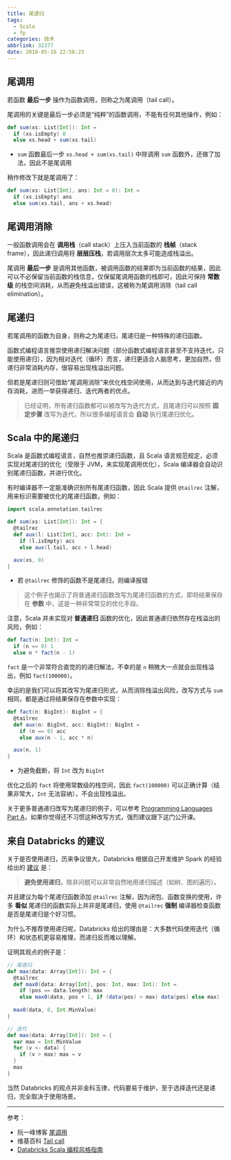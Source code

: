 ```yaml
---
title: 尾递归
tags:
  - Scala
  - fp
categories: 技术
abbrlink: 32377
date: 2018-05-16 22:58:23
---
```


## 尾调用

若函数 **最后一步** 操作为函数调用，则称之为尾调用（tail call）。

尾调用的关键是最后一步必须是“纯粹”的函数调用，不能有任何其他操作，例如：

```Scala
def sum(xs: List[Int]): Int =
  if (xs.isEmpty) 0
  else xs.head + sum(xs.tail)
```

* `sum` 函数最后一步 `xs.head + sum(xs.tail)` 中除调用 `sum` 函数外，还做了加法，因此不是尾调用

<!-- more -->

稍作修改下就是尾调用了：

```Scala
def sum(xs: List[Int], ans: Int = 0): Int =
  if (xs.isEmpty) ans
  else sum(xs.tail, ans + xs.head)
```

## 尾调用消除

一般函数调用会在 **调用栈**（call stack）上压入当前函数的 **栈帧**（stack frame），因此递归调用将 **层层压栈**，若调用层次太多可能造成栈溢出。

尾调用 **最后一步** 是调用其他函数，被调用函数的结果即为当前函数的结果，因此可以不必保留当前函数的栈信息，仅保留尾调用函数的栈即可，因此可保持 **常数级** 的栈空间消耗，从而避免栈溢出错误，这被称为尾调用消除（tail call elimination）。

## 尾递归

若尾调用的函数为自身，则称之为尾递归，尾递归是一种特殊的递归函数。

函数式编程语言推崇使用递归解决问题（部分函数式编程语言甚至不支持迭代，只能使用递归），因为相对迭代（循环）而言，递归更适合人脑思考，更加自然，但递归非常消耗内存，很容易出现栈溢出问题。

但若是尾递归则可借助“尾调用消除”来优化栈空间使用，从而达到与迭代接近的内存消耗，进而一举获得递归、迭代两者的优点。

>已经证明，所有递归函数都可以被改写为迭代方式，且尾递归可以按照 **固定步骤** 改写为迭代，所以很多编程语言会 **自动** 执行尾递归优化。

## Scala 中的尾递归

Scala 是函数式编程语言，自然也推崇递归函数，且 Scala 语言规范规定，必须实现对尾递归的优化（受限于 JVM，未实现尾调用优化），Scala 编译器会自动识别尾递归函数，并进行优化。

有时编译器不一定能准确识别所有尾递归函数，因此 Scala 提供 `@tailrec` 注解，用来标识需要被优化的尾递归函数，例如：

```Scala
import scala.annotation.tailrec

def sum(xs: List[Int]): Int = {
  @tailrec
  def aux(l: List[Int], acc: Int): Int =
    if (l.isEmpty) acc
    else aux(l.tail, acc + l.head)

  aux(xs, 0)
}
```

* 若 `@tailrec` 修饰的函数不是尾递归，则编译报错

>这个例子也揭示了将普通递归函数改写为尾递归函数的方式，即将结果保存在 **参数** 中，这是一种非常常见的优化手段。

注意，Scala 并未实现对 **普通递归** 函数的优化，因此普通递归依然存在栈溢出的风险，例如：

```Scala
def fact(n: Int): Int =
  if (n == 0) 1
  else n * fact(n - 1)
```

`fact` 是一个非常符合直觉的的递归解法，不幸的是 `n` 稍微大一点就会出现栈溢出，例如 `fact(100000)`。

幸运的是我们可以将其改写为尾递归形式，从而消除栈溢出风险，改写方式与 `sum` 相同，都是通过将结果保存在参数中实现：

```Scala
def fact(n: BigInt): BigInt = {
  @tailrec
  def aux(n: BigInt, acc: BigInt): BigInt =
    if (n == 0) acc
    else aux(n - 1, acc * n)

  aux(n, 1)
}
```

* 为避免截断，将 `Int` 改为 `BigInt`

优化之后的 `fact` 将使用常数级的栈空间，因此 `fact(100000)` 可以正确计算（结果非常大，`Int` 无法容纳），不会出现栈溢出。

关于更多普通递归改写为尾递归的例子，可以参考 [Programming Languages Part A](https://www.coursera.org/learn/programming-languages/home/welcome)，如果你觉得还不习惯这种改写方式，强烈建议跟下这门公开课。

## 来自 Databricks 的建议

关于是否使用递归，历来争议很大，Databricks 根据自己开发维护 Spark 的经验给出的 [建议](https://github.com/databricks/scala-style-guide/blob/master/README-ZH.md#recursion) 是：

>**避免使用递归**，除非问题可以非常自然地用递归描述（如树、图的遍历）。

并且建议为每个尾递归函数添加 `@tailrec` 注解，因为闭包、函数变换的使用，许多 **看似** 尾递归的函数实际上并非是尾递归，使用 `@tailrec` **强制** 编译器检查函数是否是尾递归是个好习惯。

为什么不推荐使用递归呢，Databricks 给出的理由是：大多数代码使用迭代（循环）和状态机更容易推理，而递归反而难以理解。

证明其观点的例子是：

```Scala
// 尾递归
def max(data: Array[Int]): Int = {
  @tailrec
  def max0(data: Array[Int], pos: Int, max: Int): Int =
    if (pos == data.length) max
    else max0(data, pos + 1, if (data(pos) > max) data(pos) else max)
  
  max0(data, 0, Int.MinValue)
}

// 迭代
def max(data: Array[Int]): Int = {
  var max = Int.MinValue
  for (v <- data) {
    if (v > max) max = v
  }
  max
}
```

当然 Databricks 的观点并非金科玉律，代码要易于维护，至于选择迭代还是递归，完全取决于使用场景。

---

参考：

* 阮一峰博客 [尾调用](http://www.ruanyifeng.com/blog/2015/04/tail-call.html)
* 维基百科 [Tail call](https://en.wikipedia.org/wiki/Tail_call)
* [Databricks Scala 编程风格指南](https://github.com/databricks/scala-style-guide/blob/master/README-ZH.md)